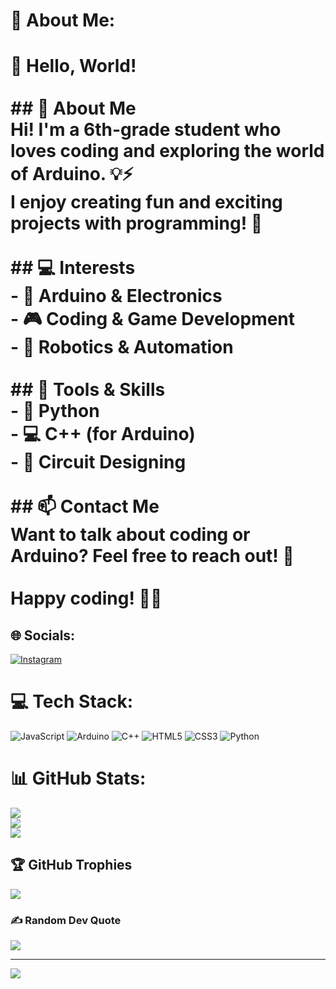 # 💫 About Me:
# 👋 Hello, World!  <br><br>## 🌟 About Me  <br>Hi! I'm a 6th-grade student who loves coding and exploring the world of Arduino. 💡⚡  <br>I enjoy creating fun and exciting projects with programming! 🚀  <br><br>## 💻 Interests  <br>- 🔬 Arduino & Electronics  <br>- 🎮 Coding & Game Development  <br>- 🤖 Robotics & Automation  <br><br>## 🔧 Tools & Skills  <br>- 🐍 Python  <br>- 💻 C++ (for Arduino)  <br>- 🔌 Circuit Designing  <br><br>## 📫 Contact Me  <br>Want to talk about coding or Arduino? Feel free to reach out! 📩  <br><br>Happy coding! 🚀🎉


## 🌐 Socials:
[![Instagram](https://img.shields.io/badge/Instagram-%23E4405F.svg?logo=Instagram&logoColor=white)](https://instagram.com/zar_store11) 

# 💻 Tech Stack:
![JavaScript](https://img.shields.io/badge/javascript-%23323330.svg?style=for-the-badge&logo=javascript&logoColor=%23F7DF1E) ![Arduino](https://img.shields.io/badge/-Arduino-00979D?style=for-the-badge&logo=Arduino&logoColor=white) ![C++](https://img.shields.io/badge/c++-%2300599C.svg?style=for-the-badge&logo=c%2B%2B&logoColor=white) ![HTML5](https://img.shields.io/badge/html5-%23E34F26.svg?style=for-the-badge&logo=html5&logoColor=white) ![CSS3](https://img.shields.io/badge/css3-%231572B6.svg?style=for-the-badge&logo=css3&logoColor=white) ![Python](https://img.shields.io/badge/python-3670A0?style=for-the-badge&logo=python&logoColor=ffdd54)
# 📊 GitHub Stats:
![](https://github-readme-stats.vercel.app/api?username=zarr-code-er&theme=dark&hide_border=false&include_all_commits=false&count_private=false)<br/>
![](https://nirzak-streak-stats.vercel.app/?user=zarr-code-er&theme=dark&hide_border=false)<br/>
![](https://github-readme-stats.vercel.app/api/top-langs/?username=zarr-code-er&theme=dark&hide_border=false&include_all_commits=false&count_private=false&layout=compact)

## 🏆 GitHub Trophies
![](https://github-profile-trophy.vercel.app/?username=zarr-code-er&theme=radical&no-frame=false&no-bg=true&margin-w=4)

### ✍️ Random Dev Quote
![](https://quotes-github-readme.vercel.app/api?type=horizontal&theme=radical)

---
[![](https://visitcount.itsvg.in/api?id=zarr-code-er&icon=0&color=0)](https://visitcount.itsvg.in)

<!-- Proudly created with GPRM ( https://gprm.itsvg.in ) -->
